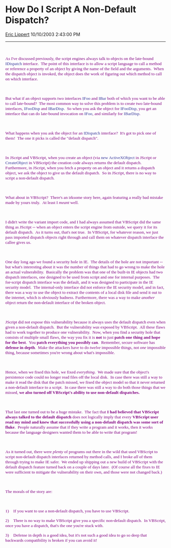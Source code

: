 <div id="page">

# How Do I Script A Non-Default Dispatch?

[Eric Lippert](https://social.msdn.microsoft.com/profile/Eric%20Lippert) 10/10/2003 2:43:00 PM

-----

<div id="content">

<span style="FONT-SIZE: 10pt; COLOR: purple; FONT-FAMILY: &#39;Lucida Sans Unicode&#39;; mso-bidi-font-family: &#39;Times New Roman&#39;"> </span>

 

<span style="FONT-SIZE: 10pt; COLOR: purple; FONT-FAMILY: &#39;Lucida Sans Unicode&#39;; mso-bidi-font-family: &#39;Times New Roman&#39;">As I've discussed previously, the script engines always talk to objects on the late-bound </span><span style="FONT-SIZE: 10pt; COLOR: #333399; FONT-FAMILY: &#39;Lucida Console&#39;">IDispatch</span><span style="FONT-SIZE: 10pt; COLOR: purple; FONT-FAMILY: &#39;Lucida Sans Unicode&#39;; mso-bidi-font-family: &#39;Times New Roman&#39;"> interface.<span style="mso-spacerun: yes">  </span>The point of this interface is to allow a script language to call a method or reference a property of an object by giving the name of the field and the arguments.<span style="mso-spacerun: yes">  </span>When the dispatch object is invoked, the object does the work of figuring out which method to call on which interface.</span>

<span style="FONT-SIZE: 10pt; COLOR: purple; FONT-FAMILY: &#39;Lucida Sans Unicode&#39;; mso-bidi-font-family: &#39;Times New Roman&#39;"> </span>

 

<span style="FONT-SIZE: 10pt; COLOR: purple; FONT-FAMILY: &#39;Lucida Sans Unicode&#39;; mso-bidi-font-family: &#39;Times New Roman&#39;">But what if an object supports two interfaces </span><span style="FONT-SIZE: 10pt; COLOR: #333399; FONT-FAMILY: &#39;Lucida Console&#39;">IFoo</span><span style="FONT-SIZE: 10pt; COLOR: purple; FONT-FAMILY: &#39;Lucida Sans Unicode&#39;; mso-bidi-font-family: &#39;Times New Roman&#39;"> and </span><span style="FONT-SIZE: 10pt; COLOR: #333399; FONT-FAMILY: &#39;Lucida Console&#39;">IBar</span><span style="FONT-SIZE: 10pt; COLOR: purple; FONT-FAMILY: &#39;Lucida Sans Unicode&#39;; mso-bidi-font-family: &#39;Times New Roman&#39;"> both of which you want to be able to call late-bound?<span style="mso-spacerun: yes">  </span>The most common way to solve this problem is to create two late-bound interfaces, </span><span style="FONT-SIZE: 10pt; COLOR: #333399; FONT-FAMILY: &#39;Lucida Console&#39;">IFooDisp</span><span style="FONT-SIZE: 10pt; COLOR: purple; FONT-FAMILY: &#39;Lucida Sans Unicode&#39;; mso-bidi-font-family: &#39;Times New Roman&#39;"> and </span><span style="FONT-SIZE: 10pt; COLOR: #333399; FONT-FAMILY: &#39;Lucida Console&#39;">IBarDisp</span><span style="FONT-SIZE: 10pt; COLOR: purple; FONT-FAMILY: &#39;Lucida Sans Unicode&#39;; mso-bidi-font-family: &#39;Times New Roman&#39;">.<span style="mso-spacerun: yes">  </span>So when you ask the object for </span><span style="FONT-SIZE: 10pt; COLOR: #333399; FONT-FAMILY: &#39;Lucida Console&#39;">IFooDisp</span><span style="FONT-SIZE: 10pt; COLOR: purple; FONT-FAMILY: &#39;Lucida Sans Unicode&#39;; mso-bidi-font-family: &#39;Times New Roman&#39;">, you get an interface that can do late-bound invocation on </span><span style="FONT-SIZE: 10pt; COLOR: #333399; FONT-FAMILY: &#39;Lucida Console&#39;">IFoo</span><span style="FONT-SIZE: 10pt; COLOR: purple; FONT-FAMILY: &#39;Lucida Sans Unicode&#39;; mso-bidi-font-family: &#39;Times New Roman&#39;">, and similarly for </span><span style="FONT-SIZE: 10pt; COLOR: #333399; FONT-FAMILY: &#39;Lucida Console&#39;">IBarDisp</span><span style="FONT-SIZE: 10pt; COLOR: purple; FONT-FAMILY: &#39;Lucida Sans Unicode&#39;; mso-bidi-font-family: &#39;Times New Roman&#39;">.</span>

<span style="FONT-SIZE: 10pt; COLOR: purple; FONT-FAMILY: &#39;Lucida Sans Unicode&#39;; mso-bidi-font-family: &#39;Times New Roman&#39;"> </span>

 

<span style="FONT-SIZE: 10pt; COLOR: purple; FONT-FAMILY: &#39;Lucida Sans Unicode&#39;; mso-bidi-font-family: &#39;Times New Roman&#39;">What happens when you ask the object for an </span><span style="FONT-SIZE: 10pt; COLOR: #333399; FONT-FAMILY: &#39;Lucida Console&#39;">IDispatch</span><span style="FONT-SIZE: 10pt; COLOR: purple; FONT-FAMILY: &#39;Lucida Sans Unicode&#39;; mso-bidi-font-family: &#39;Times New Roman&#39;"> interface?<span style="mso-spacerun: yes">  </span>It's got to pick one of them\!<span style="mso-spacerun: yes">  </span>The one it picks is called the "default dispatch".</span>

<span style="FONT-SIZE: 10pt; COLOR: purple; FONT-FAMILY: &#39;Lucida Sans Unicode&#39;; mso-bidi-font-family: &#39;Times New Roman&#39;"> </span>

 

<span style="FONT-SIZE: 10pt; COLOR: purple; FONT-FAMILY: &#39;Lucida Sans Unicode&#39;; mso-bidi-font-family: &#39;Times New Roman&#39;">In JScript and VBScript, when you create an object (via </span><span style="FONT-SIZE: 10pt; COLOR: #333399; FONT-FAMILY: &#39;Lucida Console&#39;">new ActiveXObject</span><span style="FONT-SIZE: 10pt; COLOR: purple; FONT-FAMILY: &#39;Lucida Sans Unicode&#39;; mso-bidi-font-family: &#39;Times New Roman&#39;"> in JScript or </span><span style="FONT-SIZE: 10pt; COLOR: #333399; FONT-FAMILY: &#39;Lucida Console&#39;">CreateObject</span><span style="FONT-SIZE: 10pt; COLOR: purple; FONT-FAMILY: &#39;Lucida Sans Unicode&#39;; mso-bidi-font-family: &#39;Times New Roman&#39;"> in VBScript) the creation code always returns the default dispatch.<span style="mso-spacerun: yes">  </span>Furthermore, in JScript, when you fetch a property on an object and it returns a dispatch object, we ask the object to give us the default dispatch.<span style="mso-spacerun: yes">  </span>So in JScript, there is no way to script a non-default dispatch.</span>

<span style="FONT-SIZE: 10pt; COLOR: purple; FONT-FAMILY: &#39;Lucida Sans Unicode&#39;; mso-bidi-font-family: &#39;Times New Roman&#39;"> </span>

 

<span style="FONT-SIZE: 10pt; COLOR: purple; FONT-FAMILY: &#39;Lucida Sans Unicode&#39;; mso-bidi-font-family: &#39;Times New Roman&#39;">What about in VBScript?<span style="mso-spacerun: yes">  </span>There's an irksome story here, again featuring a really bad mistake made by yours truly. <span style="mso-spacerun: yes"> </span>At least I *meant* well.</span>

<span style="FONT-SIZE: 10pt; COLOR: purple; FONT-FAMILY: &#39;Lucida Sans Unicode&#39;; mso-bidi-font-family: &#39;Times New Roman&#39;"> </span>

 

<span style="FONT-SIZE: 10pt; COLOR: purple; FONT-FAMILY: &#39;Lucida Sans Unicode&#39;; mso-bidi-font-family: &#39;Times New Roman&#39;">I didn't write the variant import code, and I had always assumed that VBScript did the same thing as JScript -- when an object enters the script engine from outside, we query it for its default dispatch.<span style="mso-spacerun: yes">  </span>As it turns out, that's not true.<span style="mso-spacerun: yes">  </span>In VBScript, for whatever reason, we just pass imported dispatch objects right through and call them on whatever dispatch interface the callee gives us.</span>

<span style="FONT-SIZE: 10pt; COLOR: purple; FONT-FAMILY: &#39;Lucida Sans Unicode&#39;; mso-bidi-font-family: &#39;Times New Roman&#39;"> </span>

 

<span style="FONT-SIZE: 10pt; COLOR: purple; FONT-FAMILY: &#39;Lucida Sans Unicode&#39;; mso-bidi-font-family: &#39;Times New Roman&#39;">One day long ago we found a security hole in IE.<span style="mso-spacerun: yes">  </span>The details of the hole are not important -- but what's interesting about it was the number of things that had to go wrong to make the hole an actual vulnerability.<span style="mso-spacerun: yes">  </span>Basically the problem was that one of the built-in IE objects had two dispatch interfaces, one designed to be used from script and one for internal purposes.<span style="mso-spacerun: yes">  </span>The for-script dispatch interface was the default, and it was designed to participate in the IE security model.<span style="mso-spacerun: yes">  </span>The internal-only interface did not enforce the IE security model, and in fact, there was a way to use the object to extract the contents of a local disk file and send it out to the internet, which is obviously badness. Furthermore, there was a way to make *another* object return the non-default interface of the broken object.<span style="mso-spacerun: yes">  </span> </span>

<span style="FONT-SIZE: 10pt; COLOR: purple; FONT-FAMILY: &#39;Lucida Sans Unicode&#39;; mso-bidi-font-family: &#39;Times New Roman&#39;"> </span>

 

<span style="FONT-SIZE: 10pt; COLOR: purple; FONT-FAMILY: &#39;Lucida Sans Unicode&#39;; mso-bidi-font-family: &#39;Times New Roman&#39;">JScript did not expose this vulnerability because it always uses the default dispatch even when given a non-default dispatch.<span style="mso-spacerun: yes">  </span>But the vulnerability *was* exposed by VBScript.<span style="mso-spacerun: yes">  </span>All these flaws had to work together to produce one vulnerability.<span style="mso-spacerun: yes">  </span>Now, when you find a security hole that consists of multiple small flaws, the way you fix it is **not** to just **patch one thing and hope for the best**.<span style="mso-spacerun: yes">  </span>You **patch everything you possibly can**.<span style="mso-spacerun: yes">  </span>Remember, secure software has **defense in depth**.<span style="mso-spacerun: yes">  </span>Make the attackers have to do *twelve* impossible things, not *one* impossible thing, because sometimes you're wrong about what's impossible.<span style="mso-spacerun: yes">  </span> </span>

<span style="FONT-SIZE: 10pt; COLOR: purple; FONT-FAMILY: &#39;Lucida Sans Unicode&#39;; mso-bidi-font-family: &#39;Times New Roman&#39;"> </span>

 

<span style="FONT-SIZE: 10pt; COLOR: purple; FONT-FAMILY: &#39;Lucida Sans Unicode&#39;; mso-bidi-font-family: &#39;Times New Roman&#39;">Hence, when we fixed this hole, we fixed *everything*.<span style="mso-spacerun: yes">  </span>We made sure that the object's persistence code could no longer read files off the local disk.<span style="mso-spacerun: yes">  </span>In case there was still a way to make it read the disk that the patch missed, we fixed the object model so that it never returned a non-default interface to a script.<span style="mso-spacerun: yes">  </span>In case there was still a way to do both those things that we missed, **we also turned off VBScript's ability to use non-default dispatches.**</span>

<span style="FONT-SIZE: 10pt; COLOR: purple; FONT-FAMILY: &#39;Lucida Sans Unicode&#39;; mso-bidi-font-family: &#39;Times New Roman&#39;"> </span>

 

<span style="FONT-SIZE: 10pt; COLOR: purple; FONT-FAMILY: &#39;Lucida Sans Unicode&#39;; mso-bidi-font-family: &#39;Times New Roman&#39;">That last one turned out to be a huge mistake.<span style="mso-spacerun: yes">  </span>The fact that **I had believed that VBScript always talked to the default dispatch** does not logically imply that every **VBScript user read my mind and knew that successfully using a non-default dispatch was some sort of fluke**.<span style="mso-spacerun: yes">  </span>People naturally assume that if they write a program and it works, then it works because the language designers wanted them to be able to write that program\!</span>

<span style="FONT-SIZE: 10pt; COLOR: purple; FONT-FAMILY: &#39;Lucida Sans Unicode&#39;; mso-bidi-font-family: &#39;Times New Roman&#39;"> </span>

 

<span style="FONT-SIZE: 10pt; COLOR: purple; FONT-FAMILY: &#39;Lucida Sans Unicode&#39;; mso-bidi-font-family: &#39;Times New Roman&#39;">As it turned out, there were *plenty* of programs out there in the wild that used VBScript to script non-default dispatch interfaces returned by method calls, and I broke *all* of them through trying to make IE safer.<span style="mso-spacerun: yes">  </span>We ended up shipping out a new build of VBScript with the default dispatch feature turned back on a couple of days later.<span style="mso-spacerun: yes">  </span>(Of course all the fixes to IE were sufficient to mitigate the vulnerability on their own, and those were not changed back.)</span>

<span style="FONT-SIZE: 10pt; COLOR: purple; FONT-FAMILY: &#39;Lucida Sans Unicode&#39;; mso-bidi-font-family: &#39;Times New Roman&#39;"> </span>

 

<span style="FONT-SIZE: 10pt; COLOR: purple; FONT-FAMILY: &#39;Lucida Sans Unicode&#39;; mso-bidi-font-family: &#39;Times New Roman&#39;">The morals of the story are:</span>

<span style="FONT-SIZE: 10pt; COLOR: purple; FONT-FAMILY: &#39;Lucida Sans Unicode&#39;; mso-bidi-font-family: &#39;Times New Roman&#39;"> </span>

 

<span style="FONT-SIZE: 10pt; COLOR: purple; FONT-FAMILY: &#39;Lucida Sans Unicode&#39;; mso-fareast-font-family: &#39;Lucida Sans Unicode&#39;"><span style="mso-list: Ignore">1)<span style="FONT: 7pt &#39;Times New Roman&#39;">      </span></span></span><span style="FONT-SIZE: 10pt; COLOR: purple; FONT-FAMILY: &#39;Lucida Sans Unicode&#39;; mso-bidi-font-family: &#39;Times New Roman&#39;">If you want to use a non-default dispatch, you have to use VBScript.</span>

<span style="FONT-SIZE: 10pt; COLOR: purple; FONT-FAMILY: &#39;Lucida Sans Unicode&#39;; mso-fareast-font-family: &#39;Lucida Sans Unicode&#39;"><span style="mso-list: Ignore">2)<span style="FONT: 7pt &#39;Times New Roman&#39;">      </span></span></span><span style="FONT-SIZE: 10pt; COLOR: purple; FONT-FAMILY: &#39;Lucida Sans Unicode&#39;; mso-bidi-font-family: &#39;Times New Roman&#39;">There is no way to make VBScript give you a specific non-default dispatch.<span style="mso-spacerun: yes">  </span>In VBScript, once you have a dispatch, that's the one you're stuck with.</span>

<span style="FONT-SIZE: 10pt; COLOR: purple; FONT-FAMILY: &#39;Lucida Sans Unicode&#39;; mso-fareast-font-family: &#39;Lucida Sans Unicode&#39;"><span style="mso-list: Ignore">3)<span style="FONT: 7pt &#39;Times New Roman&#39;">      </span></span></span><span style="FONT-SIZE: 10pt; COLOR: purple; FONT-FAMILY: &#39;Lucida Sans Unicode&#39;; mso-bidi-font-family: &#39;Times New Roman&#39;">Defense in depth is a good idea, but it's not such a good idea to go so deep that backwards compatibility is broken if you can avoid it\!</span>

<span style="FONT-SIZE: 10pt; COLOR: purple; FONT-FAMILY: &#39;Lucida Sans Unicode&#39;; mso-bidi-font-family: &#39;Times New Roman&#39;"> </span>

 

<span style="FONT-SIZE: 10pt; COLOR: purple; FONT-FAMILY: &#39;Lucida Sans Unicode&#39;; mso-bidi-font-family: &#39;Times New Roman&#39;"> </span>

 

<span style="FONT-SIZE: 10pt; COLOR: purple; FONT-FAMILY: &#39;Lucida Sans Unicode&#39;; mso-bidi-font-family: &#39;Times New Roman&#39;"> </span>

 

</div>

</div>

